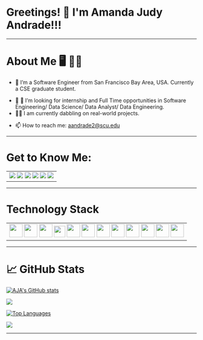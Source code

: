 # Greetings! 👋 I'm Amanda Judy Andrade!!! 
---
# About Me 🖥️ 👩‍💻
- 🔭 I’m a Software Engineer from San Francisco Bay Area, USA. Currently a CSE graduate student.
<!-- - 🌱 I’m currently learning ... -->
- 👯 🤔 I’m looking for internship and Full Time opportunities in Software Engineering/ Data Science/ Data Analyst/ Data Engineering.
- 👩‍💻 I am currently dabbling on real-world projects. 
<!-- - 💬 Ask me about ... -->
- 📫 How to reach me: aandrade2@scu.edu

---
# Get to Know Me:
<table>
 <body>
  <tr>
   <td style="text-align:center">
    <a href="https://www.youtube.com/channel/UC3qsYHRFbWeDOcbbIdbM5Nw" rel="some text"><img src="https://img.shields.io/badge/YouTube-FF0000?style=for-the-badge&logo=youtube&logoColor=white"></a>
    <a href="https://www.instagram.com/yoakeumaretetashojo/" rel="some text"><img src="https://img.shields.io/badge/Instagram-E4405F?style=for-the-badge&logo=instagram&logoColor=white"></a>
    <a href="https://www.linkedin.com/in/amandajudyandrade/" rel="some text"><img src="https://img.shields.io/badge/LinkedIn-0077B5?style=for-the-badge&logo=linkedin&logoColor=white"></a>
    <a href="https://leetcode.com/aja512/" rel="some text"><img src="https://img.shields.io/badge/-LeetCode-FFA116?style=for-the-badge&logo=LeetCode&logoColor=black"></a>
    <a href="https://www.hackerrank.com/aiko999" rel="some text"><img src="https://img.shields.io/badge/-Hackerrank-2EC866?style=for-the-badge&logo=HackerRank&logoColor=white"></a>
    <a href="https://www.kaggle.com/amandajudyandrade" rel="some text"><img src="https://img.shields.io/badge/Kaggle-20BEFF?style=for-the-badge&logo=Kaggle&logoColor=white"></a>
   </td>
  </tr>
 </body>
</table>

---

# Technology Stack
 
<table>
 <body>
  <tr>
   <td style="text-align:center">
    <img src="https://img.icons8.com/color/48/000000/swift.png" width="35" height="35"/>
    <img src="https://img.icons8.com/color/48/000000/java-coffee-cup-logo--v1.png" width="35" height="35"/>
    <img src="https://img.icons8.com/color/48/000000/python--v1.png" width="35" height="35"/>
    <img src="https://img.icons8.com/color/48/000000/tensorflow.png" width="30" height="30"/>
    <img src="https://user-images.githubusercontent.com/42480995/201433828-72482f32-1a62-46fd-98ab-3bbb65673e90.png" width="35" height="35"/>
    <img src="https://img.icons8.com/color/48/000000/javascript--v1.png" width="35" height="35"/>
    <img src="https://img.icons8.com/color/48/000000/react-native.png" width="35" height="35"/> 
    <img src="https://img.icons8.com/color/48/000000/bootstrap.png" width="35" height="35"/>
    <img src="https://img.icons8.com/color/48/000000/git.png" width="35" height="35"/> 
    <img src="https://img.icons8.com/color/48/000000/r.png" width="35" height="35"/>
    <img src="https://img.icons8.com/fluency/48/000000/mysql-logo.png" width="35" height="35"/>
    <img src="https://user-images.githubusercontent.com/42480995/201433380-cdcc7682-0110-4e94-b203-236af784647f.png" width="35" height="35"/>
     
   </td>
  </tr>
 </body>
</table>

  
---

# &#x1f4c8; GitHub Stats

<a href="http://www.github.com/aja512"><img src="https://github-readme-stats.vercel.app/api?username=aja512&show_icons=true&hide=&count_private=true&title_color=0891b2&text_color=ffffff&icon_color=0891b2&bg_color=1c1917&hide_border=true&show_icons=true" alt="AJA's GitHub stats" /></a>

<a href="http://www.github.com/aja512"><img src="https://github-readme-streak-stats.herokuapp.com/?user=aja512&stroke=ffffff&background=1c1917&ring=0891b2&fire=0891b2&currStreakNum=ffffff&currStreakLabel=0891b2&sideNums=ffffff&sideLabels=ffffff&dates=ffffff&hide_border=true" /></a>

<a href="https://github.com/aja512" align="left"><img src="https://github-readme-stats.vercel.app/api/top-langs/?username=aja512&langs_count=10&title_color=0891b2&text_color=ffffff&icon_color=0891b2&bg_color=1c1917&hide_border=true&locale=en&custom_title=Top%20%Languages" alt="Top Languages" /></a>
<!-- ![Amanda's GitHub stats](https://github-readme-stats.vercel.app/apiusername=aja512&show_icons=true&icon_color=586069&text_color=586069&bg_color=fff&line_height=30&hide_title=true&title_color=0366d6)
   -->

![](https://komarev.com/ghpvc/?username=aja512&color=brightgreen)
  
<!-- ![Top langs](https://github-readme-stats.vercel.app/api/top-langs/?username=aja512&theme=chartreuse-dark&layout=compact) -->

<!-- ![aja512](https://github-readme-streak-stats.herokuapp.com/?user=aja512) -->
---
<!--
**aja512/aja512** is a ✨ _special_ ✨ repository because its `README.md` (this file) appears on your GitHub profile.

Here are some ideas to get you started:

- 🔭 I’m currently working on ...
- 🌱 I’m currently learning ...
- 👯 I’m looking to collaborate on ...
- 🤔 I’m looking for help with ...
- 💬 Ask me about ...
- 📫 How to reach me: ...
- 😄 Pronouns: ...
- ⚡ Fun fact: ...
-->
